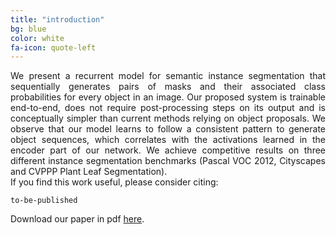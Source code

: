 ```yaml
---
title: "introduction"
bg: blue
color: white
fa-icon: quote-left
---
```


<div style="text-align: justify">
We present a recurrent model for semantic instance segmentation that sequentially generates pairs of masks and their associated class probabilities for every object in an image. Our proposed system is trainable end-to-end, does not require post-processing steps on its output and is conceptually simpler than current methods relying on object proposals. We observe that our model learns to follow a consistent pattern to generate object sequences, which correlates with the activations learned in the encoder part of our network. We achieve competitive results on three different instance segmentation benchmarks (Pascal VOC 2012, Cityscapes and CVPPP Plant Leaf Segmentation).
</div>
If you find this work useful, please consider citing:

```
to-be-published
```


Download our paper in pdf [here]().
